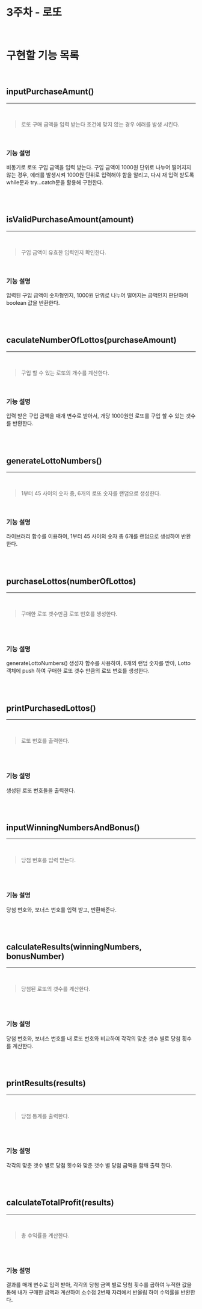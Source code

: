 # 3주차 - 로또

</br>

# 구현할 기능 목록

</br>

## inputPurchaseAmunt()

---

</br>

> 로또 구매 금액을 입력 받는다
> 조건에 맞지 않는 경우 에러를 발생 시킨다.

 </br>

### 기능 설명

비동기로 로또 구입 금액을 입력 받는다. 구입 금액이 1000원 단위로 나누어 떨어지지 않는 경우, 에러를 발생시켜 1000원 단위로 입력해야 함을 알리고, 다시 재 입력 받도록 while문과 try...catch문을 활용해 구현한다.

</br>
</br>

## isValidPurchaseAmount(amount)

---

</br>

> 구입 금액이 유효한 입력인지 확인한다.

 </br>

### 기능 설명

입력된 구입 금액이 숫자형인지, 1000원 단위로 나누어 떨어지는 금액인지 판단하여 boolean 값을 반환한다.

</br>
</br>

## caculateNumberOfLottos(purchaseAmount)

---

</br>

> 구입 할 수 있는 로또의 개수를 계산한다.

</br>

### 기능 설명

입력 받은 구입 금액을 매개 변수로 받아서, 개당 1000원인 로또를 구입 할 수 있는 갯수를 반환한다.

</br>
</br>

## generateLottoNumbers()

---

</br>

> 1부터 45 사이의 숫자 중, 6개의 로또 숫자를 랜덤으로 생성한다.

</br>

### 기능 설명

라이브러리 함수를 이용하여, 1부터 45 사이의 숫자 총 6개를 랜덤으로 생성하여 반환한다.

</br>
</br>

## purchaseLottos(numberOfLottos)

---

</br>

> 구매한 로또 갯수만큼 로또 번호를 생성한다.

</br>
</br>

### 기능 설명

generateLottoNumbers() 생성자 함수를 사용하여, 6개의 랜덤 숫자를 받아, Lotto 객체에 push 하여 구매한 로또 갯수 만큼의 로또 번호를 생성한다.

</br>
</br>

## printPurchasedLottos()

---

</br>

> 로또 번호를 출력한다.

</br>
</br>

### 기능 설명

생성된 로또 번호들을 출력한다.

</br>
</br>

## inputWinningNumbersAndBonus()

---

</br>

> 당첨 번호를 입력 받는다.

</br>
</br>

### 기능 설명

당첨 번호와, 보너스 번호를 입력 받고, 반환해준다.

</br>
</br>

## calculateResults(winningNumbers, bonusNumber)

---

</br>

> 당첨된 로또의 갯수를 계산한다.

</br>
</br>

### 기능 설명

당첨 번호와, 보너스 번호를 내 로또 번호와 비교하여 각각의 맞춘 갯수 별로 당첨 횟수를 계산한다.

</br>
</br>

## printResults(results)

---

</br>

> 당첨 통계를 출력한다.

</br>
</br>

### 기능 설명

각각의 맞춘 갯수 별로 당첨 횟수와 맞춘 갯수 별 당첨 금액을 함깨 출력 한다.

</br>
</br>

## calculateTotalProfit(results)

---

</br>

> 총 수익률을 계산한다.

</br>
</br>

### 기능 설명

결과를 매개 변수로 입력 받아, 각각의 당첨 금액 별로 당첨 횟수를 곱하여 누적한 값을 통해 내가 구매한 금액과 계산하여 소수점 2번째 자리에서 반올림 하여 수익률을 반환한다.
